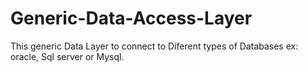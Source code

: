 # Generic-Data-Access-Layer
This generic Data Layer to connect to Diferent types of Databases ex: oracle, Sql server or Mysql.
